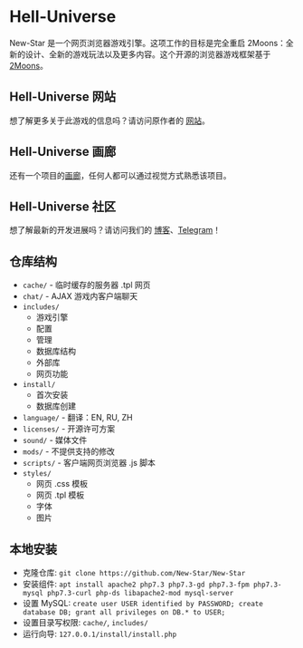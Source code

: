 # Hell-Universe

New-Star 是一个网页浏览器游戏引擎。这项工作的目标是完全重启 2Moons：全新的设计、全新的游戏玩法以及更多内容。这个开源的浏览器游戏框架基于 [2Moons](https://github.com/jkroepke/2Moons)。

## Hell-Universe 网站

想了解更多关于此游戏的信息吗？请访问原作者的 [网站](https://yaro2709.github.io/New-Star-website)。

## Hell-Universe 画廊

还有一个项目的[画廊](https://yaro2709.github.io/New-Star-website/gallery)，任何人都可以通过视觉方式熟悉该项目。

## Hell-Universe 社区

想了解最新的开发进展吗？请访问我们的 [博客](https://kuiyr.me/)、[Telegram]()！

## 仓库结构

- `cache/` - 临时缓存的服务器 .tpl 网页
- `chat/` - AJAX 游戏内客户端聊天
- `includes/`
  - 游戏引擎
  - 配置
  - 管理
  - 数据库结构
  - 外部库
  - 网页功能
- `install/`
  - 首次安装
  - 数据库创建
- `language/` - 翻译：EN, RU, ZH
- `licenses/` - 开源许可方案
- `sound/` - 媒体文件
- `mods/` - 不提供支持的修改
- `scripts/` - 客户端网页浏览器 .js 脚本
- `styles/`
  - 网页 .css 模板
  - 网页 .tpl 模板
  - 字体
  - 图片

## 本地安装

- 克隆仓库: `git clone https://github.com/New-Star/New-Star`
- 安装组件: `apt install apache2 php7.3 php7.3-gd php7.3-fpm php7.3-mysql php7.3-curl php-ds libapache2-mod mysql-server`
- 设置 MySQL: `create user USER identified by PASSWORD; create database DB; grant all privileges on DB.* to USER;`
- 设置目录写权限: `cache/`, `includes/`
- 运行向导: `127.0.0.1/install/install.php`
